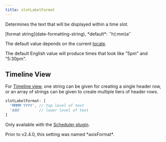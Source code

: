 ```yaml
---
title: slotLabelFormat
---
```


Determines the text that will be displayed within a time slot.

<div class='spec' markdown='1'>
[format string](date-formatting-string), *default*: `'h(:mm)a'`
</div>

The default value depends on the current [locale](locale).

The default English value will produce times that look like "5pm" and "5:30pm".


## Timeline View

For [Timeline view](timeline-view), one string can be given for creating a single header row, or an array of strings can be given to create multiple tiers of header rows.

```js
slotLabelFormat: [
  'MMMM YYYY', // top level of text
  'ddd'        // lower level of text
]
```

Only available with the [Scheduler plugin](/pricing).



<div class='version-info' markdown='1'>
Prior to v2.4.0, this setting was named *axisFormat*.
</div>

